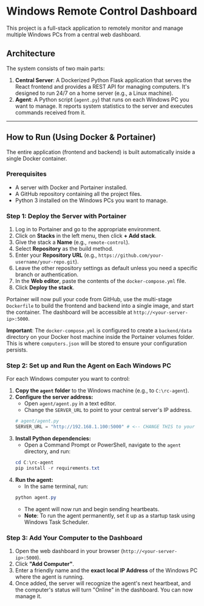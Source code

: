 
# Windows Remote Control Dashboard

This project is a full-stack application to remotely monitor and manage multiple Windows PCs from a central web dashboard.

## Architecture

The system consists of two main parts:

1.  **Central Server**: A Dockerized Python Flask application that serves the React frontend and provides a REST API for managing computers. It's designed to run 24/7 on a home server (e.g., a Linux machine).
2.  **Agent**: A Python script (`agent.py`) that runs on each Windows PC you want to manage. It reports system statistics to the server and executes commands received from it.

---

## How to Run (Using Docker & Portainer)

The entire application (frontend and backend) is built automatically inside a single Docker container.

### Prerequisites

-   A server with Docker and Portainer installed.
-   A GitHub repository containing all the project files.
-   Python 3 installed on the Windows PCs you want to manage.

### Step 1: Deploy the Server with Portainer

1.  Log in to Portainer and go to the appropriate environment.
2.  Click on **Stacks** in the left menu, then click **+ Add stack**.
3.  Give the stack a **Name** (e.g., `remote-control`).
4.  Select **Repository** as the build method.
5.  Enter your **Repository URL** (e.g., `https://github.com/your-username/your-repo.git`).
6.  Leave the other repository settings as default unless you need a specific branch or authentication.
7.  In the **Web editor**, paste the contents of the `docker-compose.yml` file.
8.  Click **Deploy the stack**.

Portainer will now pull your code from GitHub, use the multi-stage `Dockerfile` to build the frontend and backend into a single image, and start the container. The dashboard will be accessible at `http://<your-server-ip>:5000`.

**Important**: The `docker-compose.yml` is configured to create a `backend/data` directory on your Docker host machine inside the Portainer volumes folder. This is where `computers.json` will be stored to ensure your configuration persists.

### Step 2: Set up and Run the Agent on Each Windows PC

For each Windows computer you want to control:

1.  **Copy the `agent` folder** to the Windows machine (e.g., to `C:\rc-agent`).
2.  **Configure the server address:**
    -   Open `agent/agent.py` in a text editor.
    -   Change the `SERVER_URL` to point to your central server's IP address.
    ```python
    # agent/agent.py
    SERVER_URL = "http://192.168.1.100:5000" # <-- CHANGE THIS to your server's IP
    ```
3.  **Install Python dependencies:**
    -   Open a Command Prompt or PowerShell, navigate to the `agent` directory, and run:
    ```powershell
    cd C:\rc-agent
    pip install -r requirements.txt
    ```
4.  **Run the agent:**
    -   In the same terminal, run:
    ```powershell
    python agent.py
    ```
    -   The agent will now run and begin sending heartbeats.
    -   **Note**: To run the agent permanently, set it up as a startup task using Windows Task Scheduler.

### Step 3: Add Your Computer to the Dashboard

1.  Open the web dashboard in your browser (`http://<your-server-ip>:5000`).
2.  Click **"Add Computer"**.
3.  Enter a friendly name and the **exact local IP Address** of the Windows PC where the agent is running.
4.  Once added, the server will recognize the agent's next heartbeat, and the computer's status will turn "Online" in the dashboard. You can now manage it.
